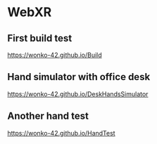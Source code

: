 # WebXR
## First build test
https://wonko-42.github.io/Build
## Hand simulator with office desk
https://wonko-42.github.io/DeskHandsSimulator
## Another hand test
https://wonko-42.github.io/HandTest
